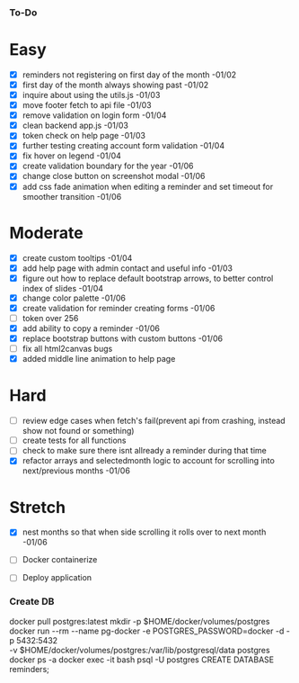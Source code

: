 
### To-Do

# Easy
- [x] reminders not registering on first day of the month -01/02
- [x] first day of the month always showing past -01/02
- [x] inquire about using the utils.js -01/03
- [x] move footer fetch to api file -01/03
- [x] remove validation on login form -01/04
- [x] clean backend app.js -01/03
- [x] token check on help page -01/03
- [x] further testing creating account form validation -01/04
- [x] fix hover on legend -01/04
- [x] create validation boundary for the year -01/06
- [x] change close button on screenshot modal -01/06
- [x] add css fade animation when editing a reminder and set timeout for smoother transition -01/06

# Moderate
- [x] create custom tooltips -01/04
- [x] add help page with admin contact and useful info -01/03
- [x] figure out how to replace default bootstrap arrows, to better control index of slides -01/04
- [x] change color palette -01/06
- [x] create validation for reminder creating forms -01/06
- [ ] token over 256
- [x] add ability to copy a reminder -01/06
- [x] replace bootstrap buttons with custom buttons -01/06
- [ ] fix all html2canvas bugs
- [x] added middle line animation to help page

# Hard
- [ ] review edge cases when fetch's fail(prevent api from crashing, instead show not found or something)
- [ ] create tests for all functions
- [ ] check to make sure there isnt allready a reminder during that time
- [x] refactor arrays and selectedmonth logic to account for scrolling into next/previous months -01/06

# Stretch
- [x] nest months so that when side scrolling it rolls over to next month -01/06
- [ ] Docker containerize
- [ ] Deploy application


### Create DB

docker pull postgres:latest
mkdir -p $HOME/docker/volumes/postgres
docker run --rm --name pg-docker -e POSTGRES_PASSWORD=docker -d -p 5432:5432 \
-v $HOME/docker/volumes/postgres:/var/lib/postgresql/data postgres
docker ps -a
docker exec -it <Container-ID> bash
psql -U postgres
CREATE DATABASE reminders;
